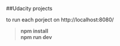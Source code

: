 ##Udacity projects

to run each porject on http://localhost:8080/ <br/>
>**npm install** <br/>
>**npm run dev**
